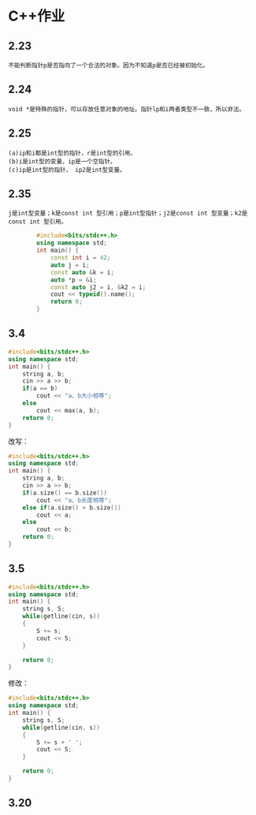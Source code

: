 # C++作业
## 2.23
    不能判断指针p是否指向了一个合法的对象。因为不知道p是否已经被初始化。
## 2.24
    void *是特殊的指针，可以存放任意对象的地址。指针lp和i两者类型不一致，所以非法。
## 2.25
    (a)ip和i都是int型的指针，r是int型的引用。
    (b)i是int型的变量，ip是一个空指针。
    (c)ip是int型的指针， ip2是int型变量。
## 2.35
    j是int型变量；k是const int 型引用；p是int型指针；j2是const int 型变量；k2是const int 型引用。
```C++
        #include<bits/stdc++.h>
        using namespace std;
        int main() {
            const int i = 42;
            auto j = i;
            const auto &k = i;
            auto *p = &i;
            const auto j2 = i, &k2 = i;
            cout << typeid().name();
            return 0;
        }
 ```
## 3.4
```C++
#include<bits/stdc++.h>
using namespace std;
int main() {
    string a, b;
    cin >> a >> b;
    if(a == b)
        cout << "a、b大小相等";
    else
        cout << max(a, b);
    return 0;
}
```
改写：
```C++
#include<bits/stdc++.h>
using namespace std;
int main() {
    string a, b;
    cin >> a >> b;
    if(a.size() == b.size())
        cout << "a、b长度相等";
    else if(a.size() > b.size())
        cout << a;
    else
        cout << b;
    return 0;
}
```
## 3.5
```C++
#include<bits/stdc++.h>
using namespace std;
int main() {
    string s, S;
    while(getline(cin, s))
    {
        S += s;
        cout << S;
    }

    return 0;
}
```
修改：
```C++
#include<bits/stdc++.h>
using namespace std;
int main() {
    string s, S;
    while(getline(cin, s))
    {
        S += s + ' ';
        cout << S;
    }

    return 0;
}
```
## 3.20
```C++

```
